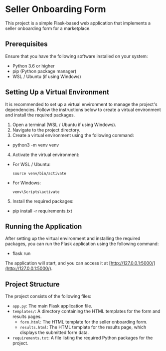 # Seller Onboarding Form

This project is a simple Flask-based web application that implements a seller onboarding form for a marketplace.

## Prerequisites
Ensure that you have the following software installed on your system:

- Python 3.6 or higher
- pip (Python package manager)
- WSL / Ubuntu (if using Windows)

## Setting Up a Virtual Environment
It is recommended to set up a virtual environment to manage the project's dependencies. Follow the instructions below to create a virtual environment and install the required packages.

1. Open a terminal (WSL / Ubuntu if using Windows).
2. Navigate to the project directory.
3. Create a virtual environment using the following command:
- python3 -m venv venv
4. Activate the virtual environment:
- For WSL / Ubuntu:
  ```
  source venv/bin/activate
  ```
- For Windows:
  ```
  venv\Scripts\activate
  ```
5. Install the required packages:
- pip install -r requirements.txt

## Running the Application
After setting up the virtual environment and installing the required packages, you can run the Flask application using the following command:
- flask run


The application will start, and you can access it at [http://127.0.0.1:5000/](http://127.0.0.1:5000/).

## Project Structure

The project consists of the following files:

- `app.py`: The main Flask application file.
- `templates/`: A directory containing the HTML templates for the form and results pages.
  - `form.html`: The HTML template for the seller onboarding form.
  - `results.html`: The HTML template for the results page, which displays the submitted form data.
- `requirements.txt`: A file listing the required Python packages for the project.


